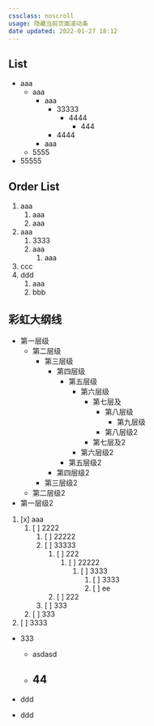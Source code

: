 ```yaml
---
cssclass: noscroll
usage: 隐藏当前页面滚动条
date updated: 2022-01-27 18:12
---
```


## List

- aaa
	- aaa
		- aaa
			- 33333
				- 4444
					- 444
			- 4444
		- aaa
	- 5555
- 55555
## Order List

1. aaa
   1. aaa
   2. aaa
2. aaa
   1. 3333
   2. aaa
      1. aaa
3. ccc
4. ddd
   1. aaa
   2. bbb

## 彩虹大纲线

- 第一层级
	- 第二层级
		- 第三层级
			- 第四层级
				- 第五层级
					- 第六层级
						- 第七层及
							- 第八层级
								- 第九层级
							- 第八层级2
						- 第七层及2
					- 第六层级2
				- 第五层级2
			- 第四层级2
		- 第三层级2
	- 第二层级2
- 第一层级2


1. [x] aaa
   1. [ ] 2222
      1. [ ] 22222
      2. [ ] 33333
         1. [ ] 222
            1. [ ] 22222
               1. [ ] 3333
                  1. [ ] 3333
                  2. [ ] ee
         2. [ ] 222
      3. [ ] 333
   2. [ ] 333
2. [ ] 3333
- 333
	- asdasd
	- 44
		- 

 - ddd
 - ddd




			  

	
	